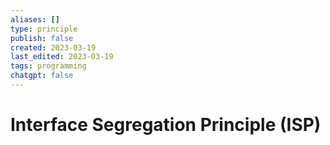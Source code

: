 ```yaml
---
aliases: []
type: principle
publish: false
created: 2023-03-19
last_edited: 2023-03-19
tags: programming
chatgpt: false
---
```

# Interface Segregation Principle (ISP)